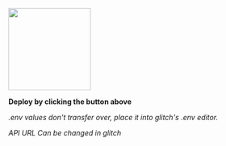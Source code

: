 [<img src="hrrps://cdn.gomix.com/2bdfb3f8-05ef-4035-a06e-2043962a3a13%2Fremix-button.svg" width="163px" />](https://glitch.com/edit/#!/import/github/gerndalf/schneiderFinalProj)

**Deploy by clicking the button above**

*.env values don't transfer over, place it into glitch's .env editor.*

*API URL Can be changed in glitch*